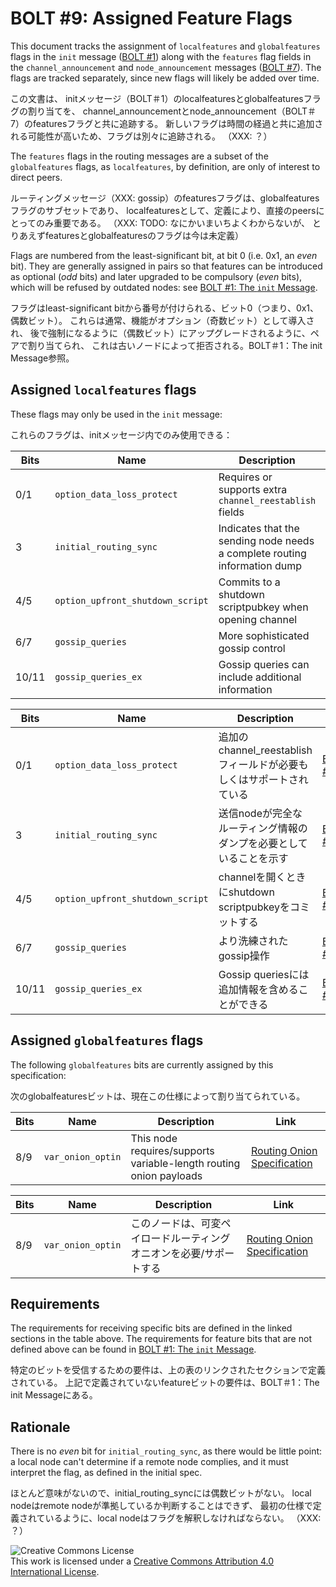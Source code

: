 # BOLT #9: Assigned Feature Flags

This document tracks the assignment of `localfeatures` and `globalfeatures`
flags in the `init` message ([BOLT #1](01-messaging.md)) along with the
`features` flag fields in the `channel_announcement` and `node_announcement`
messages ([BOLT #7](07-routing-gossip.md)).
The flags are tracked separately, since new flags will likely be added over time.

この文書は、
initメッセージ（BOLT＃1）のlocalfeaturesとglobalfeaturesフラグの割り当てを、
channel_announcementとnode_announcement（BOLT＃7）のfeaturesフラグと共に追跡する。
新しいフラグは時間の経過と共に追加される可能性が高いため、フラグは別々に追跡される。
（XXX: ？）

The `features` flags in the routing messages are a subset of the
`globalfeatures` flags, as `localfeatures`, by definition, are only of interest
to direct peers.

ルーティングメッセージ（XXX: gossip）のfeaturesフラグは、globalfeaturesフラグのサブセットであり、
localfeaturesとして、定義により、直接のpeersにとってのみ重要である。
（XXX: TODO: なにかいまいちよくわからないが、
とりあえずfeaturesとglobalfeaturesのフラグは今は未定義）

Flags are numbered from the least-significant bit, at bit 0 (i.e. 0x1,
an _even_ bit). They are generally assigned in pairs so that features
can be introduced as optional (_odd_ bits) and later upgraded to be compulsory
(_even_ bits), which will be refused by outdated nodes:
see [BOLT #1: The `init` Message](01-messaging.md#the-init-message).

フラグはleast-significant bitから番号が付けられる、ビット0（つまり、0x1、偶数ビット）。
これらは通常、機能がオプション（奇数ビット）として導入され、
後で強制になるように（偶数ビット）にアップグレードされるように、ペアで割り当てられ、
これは古いノードによって拒否される。BOLT＃1：The init Message参照。

## Assigned `localfeatures` flags

These flags may only be used in the `init` message:

これらのフラグは、initメッセージ内でのみ使用できる：

| Bits  | Name                             | Description                                                               | Link                         |
|-------|----------------------------------|---------------------------------------------------------------------------|------------------------------|
| 0/1   | `option_data_loss_protect`       | Requires or supports extra `channel_reestablish` fields                   | [BOLT #2][bolt02-retransmit] |
| 3     | `initial_routing_sync`           | Indicates that the sending node needs a complete routing information dump | [BOLT #7][bolt07-sync]       |
| 4/5   | `option_upfront_shutdown_script` | Commits to a shutdown scriptpubkey when opening channel                   | [BOLT #2][bolt02-open]       |
| 6/7   | `gossip_queries`                 | More sophisticated gossip control                                         | [BOLT #7][bolt07-query]      |
| 10/11 | `gossip_queries_ex`              | Gossip queries can include additional information                         | [BOLT #7][bolt07-query]      |

| Bits  | Name                             | Description                                                               | Link                         |
|-------|----------------------------------|---------------------------------------------------------------------------|------------------------------|
| 0/1   | `option_data_loss_protect`       | 追加のchannel_reestablishフィールドが必要もしくはサポートされている               | [BOLT #2][bolt02-retransmit] |
| 3     | `initial_routing_sync`           | 送信nodeが完全なルーティング情報のダンプを必要としていることを示す                  | [BOLT #7][bolt07-sync]       |
| 4/5   | `option_upfront_shutdown_script` | channelを開くときにshutdown scriptpubkeyをコミットする                        | [BOLT #2][bolt02-open]       |
| 6/7   | `gossip_queries`                 | より洗練されたgossip操作                                                     | [BOLT #7][bolt07-query]      |
| 10/11 | `gossip_queries_ex`              | Gossip queriesには追加情報を含めることができる                                 | [BOLT #7][bolt07-query]      |

## Assigned `globalfeatures` flags

The following `globalfeatures` bits are currently assigned by this specification:

次のglobalfeaturesビットは、現在この仕様によって割り当てられている。

| Bits | Name              | Description                                                        | Link                                  |
|------|-------------------|--------------------------------------------------------------------|---------------------------------------|
| 8/9  | `var_onion_optin` | This node requires/supports variable-length routing onion payloads | [Routing Onion Specification][bolt04] |

| Bits | Name              | Description                                                 | Link                                  |
|------|-------------------|-------------------------------------------------------------|---------------------------------------|
| 8/9  | `var_onion_optin` | このノードは、可変ペイロードルーティングオニオンを必要/サポートする    | [Routing Onion Specification][bolt04] |

## Requirements

The requirements for receiving specific bits are defined in the linked sections in the table above.
The requirements for feature bits that are not defined
above can be found in [BOLT #1: The `init` Message](01-messaging.md#the-init-message).

特定のビットを受信するための要件は、上の表のリンクされたセクションで定義されている。
上記で定義されていないfeatureビットの要件は、BOLT＃1：The init Messageにある。

## Rationale

There is no _even_ bit for `initial_routing_sync`, as there would be little
point: a local node can't determine if a remote node complies, and it must
interpret the flag, as defined in the initial spec.

ほとんど意味がないので、initial_routing_syncには偶数ビットがない。
local nodeはremote nodeが準拠しているか判断することはできず、
最初の仕様で定義されているように、local nodeはフラグを解釈しなければならない。
（XXX: ？）

![Creative Commons License](https://i.creativecommons.org/l/by/4.0/88x31.png "License CC-BY")
<br>
This work is licensed under a [Creative Commons Attribution 4.0 International License](http://creativecommons.org/licenses/by/4.0/).

[bolt02-retransmit]: 02-peer-protocol.md#message-retransmission
[bolt02-open]: 02-peer-protocol.md#the-open_channel-message
[bolt04]: 04-onion-routing.md
[bolt07-sync]: 07-routing-gossip.md#initial-sync
[bolt07-query]: 07-routing-gossip.md#query-messages
